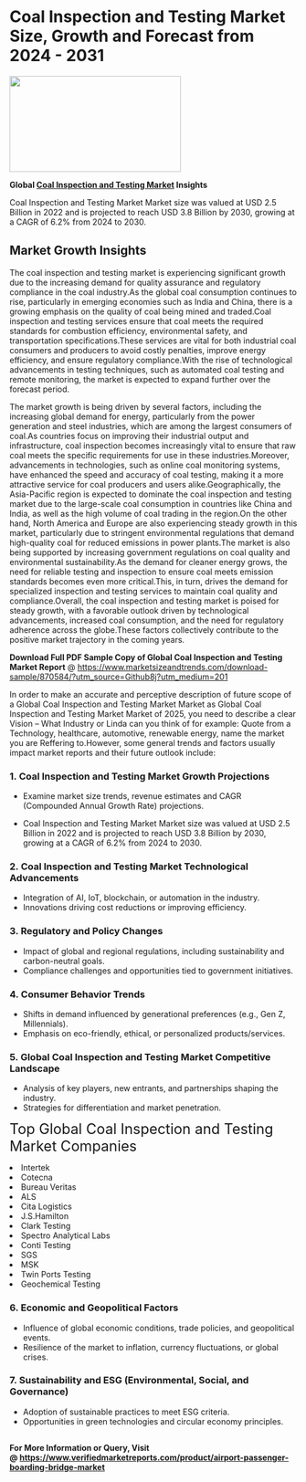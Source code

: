 <H1>Coal Inspection and Testing Market Size, Growth and Forecast from 2024 - 2031</H1><img class="aligncenter size-medium wp-image-584254" src="https://thirdeyenews.in/wp-content/uploads/2024/09/Global-Market-Research-300x168.jpeg" alt="" width="300" height="168" /><p><strong>Global&nbsp;<a href="https://www.marketsizeandtrends.com/download-sample/870584/?utm_source=Github8j?utm_medium=201">Coal Inspection and Testing Market</a> Insights</strong></p><p>Coal Inspection and Testing Market Market size was valued at USD 2.5 Billion in 2022 and is projected to reach USD 3.8 Billion by 2030, growing at a CAGR of 6.2% from 2024 to 2030.</p><p><h2>Market Growth Insights</h2> <p>The coal inspection and testing market is experiencing significant growth due to the increasing demand for quality assurance and regulatory compliance in the coal industry.As the global coal consumption continues to rise, particularly in emerging economies such as India and China, there is a growing emphasis on the quality of coal being mined and traded.Coal inspection and testing services ensure that coal meets the required standards for combustion efficiency, environmental safety, and transportation specifications.These services are vital for both industrial coal consumers and producers to avoid costly penalties, improve energy efficiency, and ensure regulatory compliance.With the rise of technological advancements in testing techniques, such as automated coal testing and remote monitoring, the market is expected to expand further over the forecast period.</p> <p>The market growth is being driven by several factors, including the increasing global demand for energy, particularly from the power generation and steel industries, which are among the largest consumers of coal.As countries focus on improving their industrial output and infrastructure, coal inspection becomes increasingly vital to ensure that raw coal meets the specific requirements for use in these industries.Moreover, advancements in technologies, such as online coal monitoring systems, have enhanced the speed and accuracy of coal testing, making it a more attractive service for coal producers and users alike.Geographically, the Asia-Pacific region is expected to dominate the coal inspection and testing market due to the large-scale coal consumption in countries like China and India, as well as the high volume of coal trading in the region.On the other hand, North America and Europe are also experiencing steady growth in this market, particularly due to stringent environmental regulations that demand high-quality coal for reduced emissions in power plants.The market is also being supported by increasing government regulations on coal quality and environmental sustainability.As the demand for cleaner energy grows, the need for reliable testing and inspection to ensure coal meets emission standards becomes even more critical.This, in turn, drives the demand for specialized inspection and testing services to maintain coal quality and compliance.Overall, the coal inspection and testing market is poised for steady growth, with a favorable outlook driven by technological advancements, increased coal consumption, and the need for regulatory adherence across the globe.These factors collectively contribute to the positive market trajectory in the coming years.</p> <p><span class=""><strong>Download Full PDF Sample Copy of Global Coal Inspection and Testing Market Report</strong> @ <a href="https://www.marketsizeandtrends.com/download-sample/870584/?utm_source=Github8j?utm_medium=201" target="_blank">https://www.marketsizeandtrends.com/download-sample/870584/?utm_source=Github8j?utm_medium=201</a></span></p><p>In order to make an accurate and perceptive description of future scope of a Global&nbsp;Coal Inspection and Testing Market Market as Global&nbsp;Coal Inspection and Testing Market Market of 2025, you need to describe a clear Vision &ndash; What Industry or Linda can you think of for example: Quote from a Technology, healthcare, automotive, renewable energy, name the market you are Reffering to.However, some general trends and factors usually impact market reports and their future outlook include:</p><h3>1.&nbsp;<strong>Coal Inspection and Testing Market Growth Projections</strong></h3><ul><li>Examine market size trends, revenue estimates and CAGR (Compounded Annual Growth Rate) projections.</li><li><p>Coal Inspection and Testing Market Market size was valued at USD 2.5 Billion in 2022 and is projected to reach USD 3.8 Billion by 2030, growing at a CAGR of 6.2% from 2024 to 2030.</p></li></ul><h3>2.&nbsp;<strong>Coal Inspection and Testing Market Technological Advancements</strong></h3><ul><li>Integration of AI, IoT, blockchain, or automation in the industry.</li><li>Innovations driving cost reductions or improving efficiency.</li></ul><h3>3.&nbsp;<strong>Regulatory and Policy Changes</strong></h3><ul><li>Impact of global and regional regulations, including sustainability and carbon-neutral goals.</li><li>Compliance challenges and opportunities tied to government initiatives.</li></ul><h3>4.&nbsp;<strong>Consumer Behavior Trends</strong></h3><ul><li>Shifts in demand influenced by generational preferences (e.g., Gen Z, Millennials).</li><li>Emphasis on eco-friendly, ethical, or personalized products/services.</li></ul><h3>5.&nbsp;<strong>Global Coal Inspection and Testing Market Competitive Landscape</strong></h3><ul><li>Analysis of key players, new entrants, and partnerships shaping the industry.</li><li>Strategies for differentiation and market penetration.</li></ul><p data-pm-slice="1 1 []"><span style="color: inherit; font-family: inherit; font-size: 25px;">Top Global Coal Inspection and Testing Market Companies</span></p><div class="" data-test-id=""><p><li>Intertek</li><li> Cotecna</li><li> Bureau Veritas</li><li> ALS</li><li> Cita Logistics</li><li> J.S.Hamilton</li><li> Clark Testing</li><li> Spectro Analytical Labs</li><li> Conti Testing</li><li> SGS</li><li> MSK</li><li> Twin Ports Testing</li><li> Geochemical Testing</li></p></div><h3>6.&nbsp;<strong>Economic and Geopolitical Factors</strong></h3><ul><li>Influence of global economic conditions, trade policies, and geopolitical events.</li><li>Resilience of the market to inflation, currency fluctuations, or global crises.</li></ul><h3>7.&nbsp;<strong>Sustainability and ESG (Environmental, Social, and Governance)</strong></h3><ul><li>Adoption of sustainable practices to meet ESG criteria.</li><li>Opportunities in green technologies and circular economy principles.</li></ul><h2><strong style="font-size: 14px;">For More Information or Query, Visit @&nbsp;</strong><a style="background-color: #ffffff; font-size: 14px;" href="https://www.marketsizeandtrends.com/report/coal-inspection-and-testing-market/" target="_blank">https://www.verifiedmarketreports.com/product/airport-passenger-boarding-bridge-market</a></h2>
